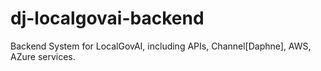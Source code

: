 # dj-localgovai-backend
Backend System for LocalGovAI, including APIs, Channel[Daphne], AWS, AZure services.
